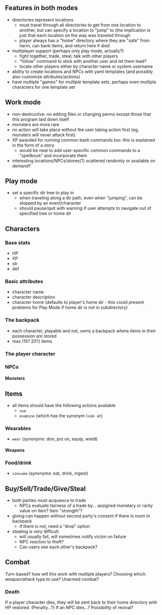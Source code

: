 

## Features in both modes
 * directories represent locations
   * must travel through all directories to get from one location to another, but can specify a location to "jump" to (the implication is just that each location on the way was traveled through
   * player always has a "home" directory where they are "safe" from harm, can bank items, and return here if died
 * multiplayer support (perhaps only play mode, actually?)
   * fight together, trade, steal, talk with other players
   * "follow" command to stick with another user and let them lead?
   * locate other players either by character name or system username
 * ability to create locations and NPCs with yaml templates (and possibly also customize attributes/actions)
 * have multiple "games" for multiple template sets, perhaps even multiple characters for one template set

## Work mode
 * non-destructive: no editing files or changing perms except those that this program laid down itself
 * monsters are more rare
 * no action will take place without the user taking action first (eg, monsters will never attack first)
 * XP awarded for running common bash commands too: this is explained in the form of a story
   * would be neat to add user-specific common commands to a "spellbook" and incorporate them
 * interesting locations/NPCs/stores(?) scattered randomly or available on demand?

## Play mode
 * set a specific dir tree to play in
    * when traveling along a dir path, even when "jumping", can be stopped by an event/character
    * should pause/quit with warning if user attempts to navigate out of specified tree or home dir

## Characters

### Base stats
 * HP
 * XP
 * str
 * def

### Basic attributes
 * character name
 * character description
 * character home (defaults to player's home dir - this could present problems for Play Mode if home dir is not in subdirectory)

### The backpack
 * each character, playable and not, owns a backpack where items in their possession are stored
 * max (15? 20?) items

### The player character

### NPCs

#### Monsters

## Items

* all items should have the following actions available
  * `use`
  * `examine` (which has the synonym `look at`)

### Wearables

 * `wear` (synonyms: don, put on, equip, wield)

#### Weapons

### Food/drink

 * `consume` (synonyms: eat, drink, ingest)

## Buy/Sell/Trade/Give/Steal

 * both parties must acquiesce to trade
   * NPCs evaluate fairness of a trade by... assigned monetary or rarity value on item? Item "strength"?
 * giving can happen without second party's consent if there is room in backpack
   * if there is not, need a "drop" option
 * stealing is very difficult
   * will usually fail, will sometimes notify victim on failure
   * NPC reaction to theft?
   * Can users see each other's backpack?

## Combat

Turn-based? how will this work with multiple players?
Choosing which weapon/attack type to use?
Unarmed combat?

### Death

If a player character dies, they will be sent back to their home directory with HP restored. (Penalty...?)
If an NPC dies...? Possibility of revival?
